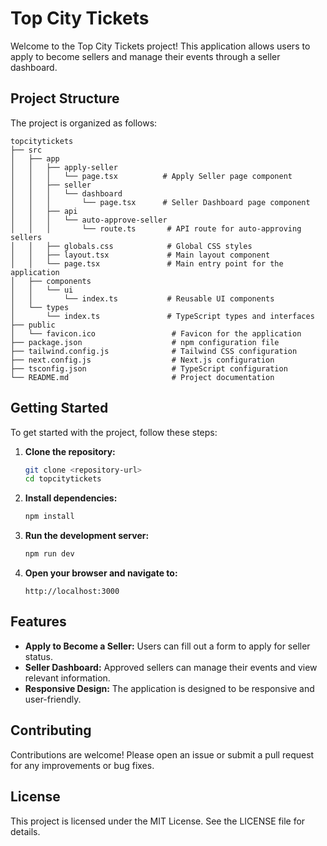 # Top City Tickets

Welcome to the Top City Tickets project! This application allows users to apply to become sellers and manage their events through a seller dashboard.

## Project Structure

The project is organized as follows:

```
topcitytickets
├── src
│   ├── app
│   │   ├── apply-seller
│   │   │   └── page.tsx          # Apply Seller page component
│   │   ├── seller
│   │   │   └── dashboard
│   │   │       └── page.tsx      # Seller Dashboard page component
│   │   ├── api
│   │   │   └── auto-approve-seller
│   │   │       └── route.ts       # API route for auto-approving sellers
│   │   ├── globals.css            # Global CSS styles
│   │   ├── layout.tsx             # Main layout component
│   │   └── page.tsx               # Main entry point for the application
│   ├── components
│   │   └── ui
│   │       └── index.ts           # Reusable UI components
│   └── types
│       └── index.ts               # TypeScript types and interfaces
├── public
│   └── favicon.ico                 # Favicon for the application
├── package.json                    # npm configuration file
├── tailwind.config.js              # Tailwind CSS configuration
├── next.config.js                  # Next.js configuration
├── tsconfig.json                   # TypeScript configuration
└── README.md                       # Project documentation
```

## Getting Started

To get started with the project, follow these steps:

1. **Clone the repository:**
   ```bash
   git clone <repository-url>
   cd topcitytickets
   ```

2. **Install dependencies:**
   ```bash
   npm install
   ```

3. **Run the development server:**
   ```bash
   npm run dev
   ```

4. **Open your browser and navigate to:**
   ```
   http://localhost:3000
   ```

## Features

- **Apply to Become a Seller:** Users can fill out a form to apply for seller status.
- **Seller Dashboard:** Approved sellers can manage their events and view relevant information.
- **Responsive Design:** The application is designed to be responsive and user-friendly.

## Contributing

Contributions are welcome! Please open an issue or submit a pull request for any improvements or bug fixes.

## License

This project is licensed under the MIT License. See the LICENSE file for details.